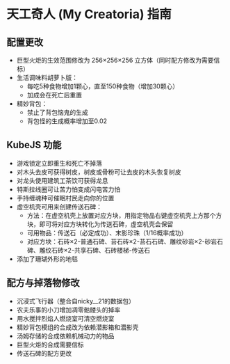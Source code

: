# 天工奇人 (My Creatoria) 指南

## 配置更改

* 巨型火炬的生效范围修改为 256×256×256 立方体（同时配方修改为需要信标）
* 生活调味料胡萝卜版：
  * 每吃5种食物增加1颗心，直至150种食物（增加30颗心）
  * 加成会在死亡后重置
* 精妙背包：
  * 禁止了背包恼鬼的生成
  * 背包怪的生成概率增加至0.02

## KubeJS 功能

* 游戏锁定立即重生和死亡不掉落
* 对木头去皮可获得树皮，树皮或骨粉可让去皮的木头恢复树皮
* 对龙头使用建筑工茶饮可获得龙息
* 特斯拉线圈可让苦力怕变成闪电苦力怕
* 手持缠魂种可催眠村民走向你的位置
* 虚空机壳可用来创建传送石碑：
  * 方法：在虚空机壳上放置对应方块，用指定物品右键虚空机壳上方那个方块，即可将对应方块转化为传送石碑，虚空机壳会保留
  * 可用物品：传送石（必定成功）、末影珍珠（1/16概率成功）
  * 对应方块：石砖×2-普通石碑、苔石砖×2-苔石石碑、雕纹砂岩×2-砂岩石碑、雕纹石砖×2-共享石碑、石砖楼梯-传送石
* 添加了珊瑚外形的地毯

## 配方与掉落物修改

* 沉浸式飞行器（整合自nicky__21的数据包）
* 农夫乐事的小刀增加凋零骷髅头的掉率
* 用水搅拌烈焰人燃烧室可清空燃烧室
* 精妙背包模组的合成改为依赖潜影箱和潜影壳
* 汤姆存储的合成依赖机械动力的物品
* 巨型火炬的合成需要信标
* 传送石碑的配方更改
